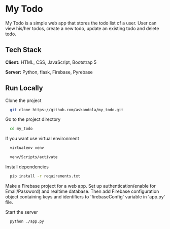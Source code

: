 
# My Todo

My Todo is a simple web app that stores the todo list of a user. User can view his/her todos, create a new todo, update an existing todo and delete todo.


## Tech Stack

**Client:** HTML, CSS, JavaScript, Bootstrap 5

**Server:** Python, flask, Firebase, Pyrebase

  
## Run Locally

Clone the project

```bash
  git clone https://github.com/askandola/my_todo.git
```

Go to the project directory

```bash
  cd my_todo
```

If you want use virtual environment

```bash
  virtualenv venv
```

```bash
  venv/Scripts/activate
```

Install dependencies

```bash
  pip install -r requirements.txt
```

Make a Firebase project for a web app. Set up authentication(enable for Email/Password) and realtime database. Then add Firebase configuration object containing keys and identifiers to 'firebaseConfig' variable in 'app.py' file.

Start the server

```bash
  python ./app.py
```

  